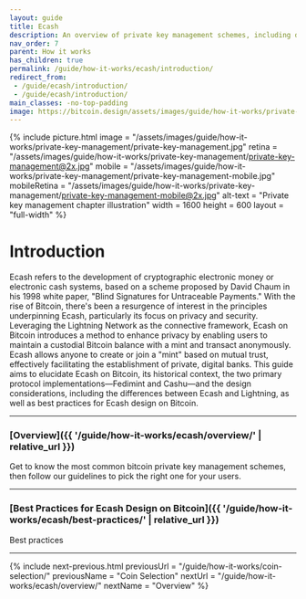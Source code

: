 ```yaml
---
layout: guide
title: Ecash
description: An overview of private key management schemes, including descriptions of available approaches, some advice and best practices.
nav_order: 7
parent: How it works
has_children: true
permalink: /guide/how-it-works/ecash/introduction/
redirect_from:
 - /guide/ecash/introduction/
 - /guide/ecash/introduction/
main_classes: -no-top-padding
image: https://bitcoin.design/assets/images/guide/how-it-works/private-key-management/private-key-management-preview.jpg
---
```


<!--

Editor's notes

A brief introduction and summary of all pages in this section. The idea is that readers
scan this page to get an overview of the section and then decide which topics to dive into.

Illustration sources

https://www.figma.com/community/file/995256542920917246/BDG---Private-key-management-illustrations

-->

{% include picture.html
   image = "/assets/images/guide/how-it-works/private-key-management/private-key-management.jpg"
   retina = "/assets/images/guide/how-it-works/private-key-management/private-key-management@2x.jpg"
   mobile = "/assets/images/guide/how-it-works/private-key-management/private-key-management-mobile.jpg"
   mobileRetina = "/assets/images/guide/how-it-works/private-key-management/private-key-management-mobile@2x.jpg"
   alt-text = "Private key management chapter illustration"
   width = 1600
   height = 600
   layout = "full-width"
%}

# Introduction

Ecash refers to the development of cryptographic electronic money or electronic cash systems, based on a scheme proposed by David Chaum in his 1998 white paper, "Blind Signatures for Untraceable Payments." With the rise of Bitcoin, there's been a resurgence of interest in the principles underpinning Ecash, particularly its focus on privacy and security. Leveraging the Lightning Network as the connective framework, Ecash on Bitcoin introduces a method to enhance privacy by enabling users to maintain a custodial Bitcoin balance with a mint and transact anonymously. Ecash allows anyone to create or join a "mint" based on mutual trust, effectively facilitating the establishment of private, digital banks. This guide aims to elucidate Ecash on Bitcoin, its historical context, the two primary protocol implementations—Fedimint and Cashu—and the design considerations, including the differences between Ecash and Lightning, as well as best practices for Ecash design on Bitcoin.

---

###  [Overview]({{ '/guide/how-it-works/ecash/overview/' | relative_url }})

Get to know the most common bitcoin private key management schemes, then follow our guidelines to pick the right one for your users.

---

### [Best Practices for Ecash Design on Bitcoin]({{ '/guide/how-it-works/ecash/best-practices/' | relative_url }})

Best practices

---

{% include next-previous.html
   previousUrl = "/guide/how-it-works/coin-selection/"
   previousName = "Coin Selection"
   nextUrl = "/guide/how-it-works/ecash/overview/"
   nextName = "Overview"
%}
